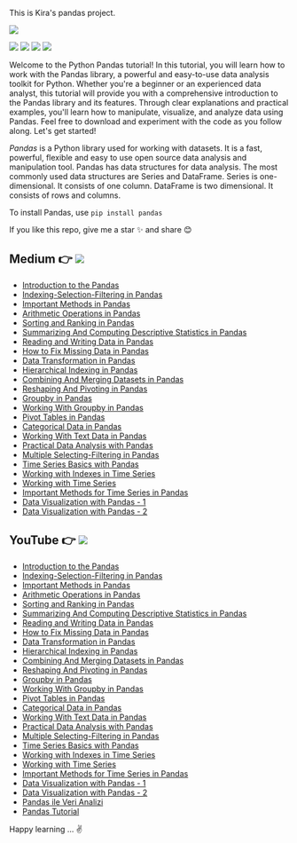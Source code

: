 This is Kira's pandas project.

![](https://github.com/TirendazAcademy/PANDAS-TUTORIAL/blob/main/Images/pandas_turoial.png?raw=true)

[![](https://img.shields.io/badge/Python-maroon.svg?&logo=python&logoColor=white)](https://python.org) [![](https://img.shields.io/badge/Pandas-navy.svg?&logo=pandas&logoColor=white)](https://pandas.pydata.org/) [![](https://img.shields.io/badge/Matplotlib-purple.svg?&logo=matplotlib&logoColor=white)](https://pandas.pydata.org/) [![](https://img.shields.io/badge/Seaborn-darkgreen.svg?&logo=seaborn&logoColor=white)](https://pandas.pydata.org/)

Welcome to the Python Pandas tutorial! In this tutorial, you will learn how to work with the Pandas library, a powerful and easy-to-use data analysis toolkit for Python. Whether you're a beginner or an experienced data analyst, this tutorial will provide you with a comprehensive introduction to the Pandas library and its features. Through clear explanations and practical examples, you'll learn how to manipulate, visualize, and analyze data using Pandas. Feel free to download and experiment with the code as you follow along. Let's get started!

*Pandas* is a Python library used for working with datasets. It is a fast, powerful, flexible and easy to use open source data analysis and manipulation tool. Pandas has data structures for data analysis. The most commonly used data structures are Series and DataFrame. Series is one-dimensional. It consists of one column. DataFrame is two dimensional. It consists of rows and columns.

To install Pandas, use `pip install pandas`

If you like this repo, give me a star ✨ and share 😊


## Medium 👉  [![](https://img.shields.io/badge/Medium-English-orange.svg?&logo=medium&logoColor=white)](https://tirendazacademy.medium.com)

- [Introduction to the Pandas](https://ai.plainenglish.io/introduction-to-the-pandas-library-a3a557c8d094?source=your_stories_page-------------------------------------)
- [Indexing-Selection-Filtering in Pandas](https://ai.plainenglish.io/indexing-selection-filtering-in-pandas-library-20d3fe4a6d71?source=your_stories_page-------------------------------------)
- [Important Methods in Pandas](https://ai.plainenglish.io/important-methods-in-pandas-2d4c774fcac9?source=your_stories_page-------------------------------------)
- [Arithmetic Operations in Pandas](https://ai.plainenglish.io/arithmetic-operations-in-pandas-7ef32226e41c?source=your_stories_page-------------------------------------)
- [Sorting and Ranking in Pandas](https://ai.plainenglish.io/sorting-and-ranking-in-pandas-701f99aa918e?source=your_stories_page-------------------------------------)
- [Summarizing And Computing Descriptive Statistics in Pandas](https://medium.com/nerd-for-tech/summarizing-and-computing-descriptive-statistics-in-pandas-7320a1fec371?source=your_stories_page-------------------------------------)
- [Reading and Writing Data in Pandas](https://ai.plainenglish.io/reading-and-writing-in-pandas-2d83dc538aff?source=your_stories_page-------------------------------------)
- [How to Fix Missing Data in Pandas](https://ai.plainenglish.io/missing-data-in-pandas-d41cbcec04e0?source=your_stories_page-------------------------------------)
- [Data Transformation in Pandas](https://ai.plainenglish.io/data-transformation-in-pandas-29b2b3c61b34?source=your_stories_page-------------------------------------)
- [Hierarchical Indexing in Pandas](https://levelup.gitconnected.com/hierarchical-indexing-in-pandas-94ff198b7f35?source=your_stories_page-------------------------------------)
- [Combining And Merging Datasets in Pandas](https://ai.plainenglish.io/combining-and-merging-datasets-in-pandas-8e71e11b76fa?source=your_stories_page-------------------------------------)
- [Reshaping And Pivoting in Pandas](https://ai.plainenglish.io/reshaping-and-pivoting-in-pandas-a41678e72d68?source=your_stories_page-------------------------------------)
- [Groupby in Pandas](https://medium.com/star-gazers/groupby-in-pandas-5df348e293f8?source=your_stories_page-------------------------------------)
- [Working With Groupby in Pandas](https://levelup.gitconnected.com/working-with-groupby-in-pandas-7e7823414537?source=your_stories_page-------------------------------------)
- [Pivot Tables in Pandas](https://levelup.gitconnected.com/pivot-tables-in-pandas-7b672e6d8f47?source=your_stories_page-------------------------------------)
- [Categorical Data in Pandas](https://medium.com/swlh/categorical-data-in-pandas-9eaaff71e6f3?source=your_stories_page-------------------------------------)
- [Working With Text Data in Pandas](https://levelup.gitconnected.com/working-with-text-data-in-pandas-f78aa368e1a?source=your_stories_page-------------------------------------)
- [Practical Data Analysis with Pandas](https://levelup.gitconnected.com/practical-data-analysis-with-pandas-c40fbd2955fa?source=your_stories_page-------------------------------------)
- [Multiple Selecting-Filtering in Pandas](https://medium.datadriveninvestor.com/multiple-selecting-filtering-in-pandas-68d710087a22?source=your_stories_page-------------------------------------)
- [Time Series Basics with Pandas](https://levelup.gitconnected.com/time-series-basics-with-pandas-f74cab9923bb?source=your_stories_page-------------------------------------)
- [Working with Indexes in Time Series](https://levelup.gitconnected.com/working-with-indexes-in-time-series-a2e00d220399?source=your_stories_page-------------------------------------)
- [Working with Time Series](https://medium.com/swlh/working-with-time-series-1-646e7040454b?source=your_stories_page-------------------------------------)
- [Important Methods for Time Series in Pandas](https://levelup.gitconnected.com/important-for-time-series-in-pandas-c2c632175442?source=your_stories_page-------------------------------------)
- [Data Visualization with Pandas - 1](https://levelup.gitconnected.com/data-visualization-with-pandas-in-action-1-98582b69ee8b?source=your_stories_page-------------------------------------)
- [Data Visualization with Pandas - 2](https://levelup.gitconnected.com/data-visualization-with-pandas-in-action-part-2-2cc8674da1d0?source=your_stories_page-------------------------------------)

## YouTube 👉  [![](https://img.shields.io/badge/YouTube-Turkish-deeppink?&logo=youtube&logoColor=white)](https://www.youtube.com/tirendazakademi)

- [Introduction to the Pandas](https://www.youtube.com/watch?v=IY0W0FmqBfo&list=PLfMRLSpipmfsLoyO-deGWkJ0RAQf9gU20&index=1)
- [Indexing-Selection-Filtering in Pandas](https://www.youtube.com/watch?v=zfyXuRXnrrw&list=PLfMRLSpipmfsLoyO-deGWkJ0RAQf9gU20&index=5)
- [Important Methods in Pandas](https://www.youtube.com/watch?v=YWZ07zHHqeo&list=PLfMRLSpipmfsLoyO-deGWkJ0RAQf9gU20&index=6)
- [Arithmetic Operations in Pandas](https://www.youtube.com/watch?v=g_pNFuJ-kPg&list=PLfMRLSpipmfsLoyO-deGWkJ0RAQf9gU20&index=7)
- [Sorting and Ranking in Pandas](https://www.youtube.com/watch?v=AKZ5QsuABxM&list=PLfMRLSpipmfsLoyO-deGWkJ0RAQf9gU20&index=8)
- [Summarizing And Computing Descriptive Statistics in Pandas](https://www.youtube.com/watch?v=qQ0twBuNLbk&list=PLfMRLSpipmfsLoyO-deGWkJ0RAQf9gU20&index=9)
- [Reading and Writing Data in Pandas](https://www.youtube.com/watch?v=7l17LUZkIO0&list=PLfMRLSpipmfsLoyO-deGWkJ0RAQf9gU20&index=10)
- [How to Fix Missing Data in Pandas](https://www.youtube.com/watch?v=ety3Bhpt1po&list=PLfMRLSpipmfsLoyO-deGWkJ0RAQf9gU20&index=11)
- [Data Transformation in Pandas](https://www.youtube.com/watch?v=i_LS7MUZeZg&list=PLfMRLSpipmfsLoyO-deGWkJ0RAQf9gU20&index=12)
- [Hierarchical Indexing in Pandas](https://www.youtube.com/watch?v=CSW5uFoeCtw&list=PLfMRLSpipmfsLoyO-deGWkJ0RAQf9gU20&index=16)
- [Combining And Merging Datasets in Pandas](https://www.youtube.com/watch?v=LwLgjHHN6Zs&list=PLfMRLSpipmfsLoyO-deGWkJ0RAQf9gU20&index=17)
- [Reshaping And Pivoting in Pandas](https://www.youtube.com/watch?v=W-5nFcEuauY&list=PLfMRLSpipmfsLoyO-deGWkJ0RAQf9gU20&index=19)
- [Groupby in Pandas](https://www.youtube.com/watch?v=VF4klkjuNsQ&list=PLfMRLSpipmfsLoyO-deGWkJ0RAQf9gU20&index=20)
- [Working With Groupby in Pandas](https://www.youtube.com/watch?v=lpR9PBbrG3E&list=PLfMRLSpipmfsLoyO-deGWkJ0RAQf9gU20&index=22)
- [Pivot Tables in Pandas](https://www.youtube.com/watch?v=QrMGryiXyFk&list=PLfMRLSpipmfsLoyO-deGWkJ0RAQf9gU20&index=23)
- [Categorical Data in Pandas](https://www.youtube.com/watch?v=_dxDrweUlqw&list=PLfMRLSpipmfsLoyO-deGWkJ0RAQf9gU20&index=24)
- [Working With Text Data in Pandas](https://www.youtube.com/watch?v=NULt_DdIOgU&list=PLfMRLSpipmfsLoyO-deGWkJ0RAQf9gU20&index=14)
- [Practical Data Analysis with Pandas](https://www.youtube.com/watch?v=K_MPtjQpI4g&list=PLfMRLSpipmfsLoyO-deGWkJ0RAQf9gU20&index=26)
- [Multiple Selecting-Filtering in Pandas](https://www.youtube.com/watch?v=ISmf78yjgPU&list=PLfMRLSpipmfsLoyO-deGWkJ0RAQf9gU20&index=15)
- [Time Series Basics with Pandas](https://www.youtube.com/watch?v=0vlaJvi_FsU&list=PLfMRLSpipmftDT2AsTrAR927QsZ9XTPhU&index=1)
- [Working with Indexes in Time Series](https://www.youtube.com/watch?v=fj2lhwoV6wE&list=PLfMRLSpipmftDT2AsTrAR927QsZ9XTPhU&index=2)
- [Working with Time Series](https://www.youtube.com/watch?v=fjkAXPg-MVk&list=PLfMRLSpipmftDT2AsTrAR927QsZ9XTPhU&index=3)
- [Important Methods for Time Series in Pandas](https://www.youtube.com/watch?v=pPwgy5N4gzs&list=PLfMRLSpipmftDT2AsTrAR927QsZ9XTPhU&index=4)
- [Data Visualization with Pandas - 1](https://www.youtube.com/watch?v=s4ZqzFDDJDM&list=PLfMRLSpipmfsLoyO-deGWkJ0RAQf9gU20&index=29)
- [Data Visualization with Pandas - 2](https://www.youtube.com/watch?v=I49cJgWWKf4&list=PLfMRLSpipmfsLoyO-deGWkJ0RAQf9gU20&index=30)
- [Pandas ile Veri Analizi](https://www.youtube.com/watch?v=UMu_FPeVELk&t=14s)
- [Pandas Tutorial](https://www.youtube.com/watch?v=xv-1ax50BKM)

Happy learning ... ✌️ 
